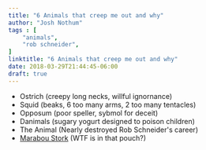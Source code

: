 ```yaml
---
title: "6 Animals that creep me out and why"
author: "Josh Nothum"
tags : [
    "animals",
    "rob schneider",
]
linktitle: "6 Animals that creep me out and why"
date: 2018-03-29T21:44:45-06:00
draft: true
---
```


* Ostrich (creepy long necks, willful ignornance)
* Squid (beaks, 6 too many arms, 2 too many tentacles)
* Opposum (poor speller, sybmol for deceit)
* Danimals (sugary yogurt designed to poison children)
* The Animal (Nearly destroyed Rob Schneider's career)
* [Marabou Stork](https://en.wikipedia.org/wiki/Marabou_stork#/media/File:Marabou_stork_(Leptoptilos_crumenifer)_spreading_wings_2.jpg) (WTF is in that pouch?)

